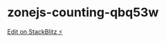 # zonejs-counting-qbq53w

[Edit on StackBlitz ⚡️](https://stackblitz.com/edit/zonejs-counting-qbq53w)